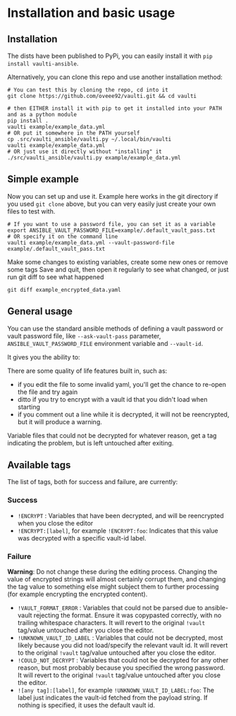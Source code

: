 # Installation and basic usage

## Installation

The dists have been published to PyPi, you can easily install it with `pip install vaulti-ansible`.

Alternatively, you can clone this repo and use another installation method:

```shell
# You can test this by cloning the repo, cd into it
git clone https://github.com/oveee92/vaulti.git && cd vaulti

# then EITHER install it with pip to get it installed into your PATH and as a python module
pip install .
vaulti example/example_data.yml
# OR put it somewhere in the PATH yourself
cp .src/vaulti_ansible/vaulti.py ~/.local/bin/vaulti
vaulti example/example_data.yml
# OR just use it directly without "installing" it
./src/vaulti_ansible/vaulti.py example/example_data.yml

```

## Simple example

Now you can set up and use it. Example here works in the git directory if you used `git clone` above,
but you can very easily just create your own files to test with.

```shell
# If you want to use a password file, you can set it as a variable
export ANSIBLE_VAULT_PASSWORD_FILE=example/.default_vault_pass.txt
# OR specify it on the command line
vaulti example/example_data.yml --vault-password-file example/.default_vault_pass.txt
```

Make some changes to existing variables, create some new ones or remove some tags
Save and quit, then open it regularly to see what changed, or just run git diff to see what happened

```
git diff example_encrypted_data.yaml
```

## General usage

You can use the standard ansible methods of defining a vault password or vault password file, like `--ask-vault-pass` parameter,
`ANSIBLE_VAULT_PASSWORD_FILE` environment variable and `--vault-id`.

It gives you the ability to:

There are some quality of life features built in, such as:

- if you edit the file to some invalid yaml, you'll get the chance to re-open the file and try again
- ditto if you try to encrypt with a vault id that you didn't load when starting
- if you comment out a line while it is decrypted, it will not be reencrypted, but it will produce a warning.

Variable files that could not be decrypted for whatever reason, get a tag indicating the problem, but is left untouched after exiting.

## Available tags

The list of tags, both for success and failure, are currently:

### Success

- `!ENCRYPT` : Variables that have been decrypted, and will be reencrypted when you close the editor
- `!ENCRYPT:[label]`, for example `!ENCRYPT:foo`: Indicates that this value was decrypted with a specific vault-id label.

### Failure

**Warning**: Do not change these during the editing process. Changing the value of encrypted strings will almost certainly corrupt them,
and changing the tag value to something else might subject them to further processing (for example encrypting the encrypted content).

- `!VAULT_FORMAT_ERROR` : Variables that could not be parsed due to ansible-vault rejecting the format. Ensure it was copypasted correctly, with no trailing whitespace characters. It will revert to the original `!vault` tag/value untouched after you close the editor.
- `!UNKNOWN_VAULT_ID_LABEL` : Variables that could not be decrypted, most likely because you did not load/specify the relevant vault id. It will revert to the original `!vault` tag/value untouched after you close the editor.
- `!COULD_NOT_DECRYPT` : Variables that could not be decrypted for any other reason, but most probably because you specified the wrong password. It will revert to the original `!vault` tag/value untouched after you close the editor.
- `![any tag]:[label]`, for example `!UNKNOWN_VAULT_ID_LABEL:foo`: The label just indicates the vault-id fetched from the payload string. If nothing is specified, it uses the default vault id.
